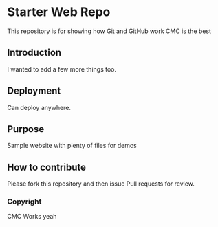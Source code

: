 # Starter Web Repo

This repository is for showing how Git and GitHub work
CMC is the best

## Introduction 

I wanted to add a few more things too.

## Deployment 

Can deploy anywhere.

## Purpose

Sample website with plenty of files for demos

## How to contribute

Please fork this repository and then issue Pull requests for review.

### Copyright
CMC Works yeah